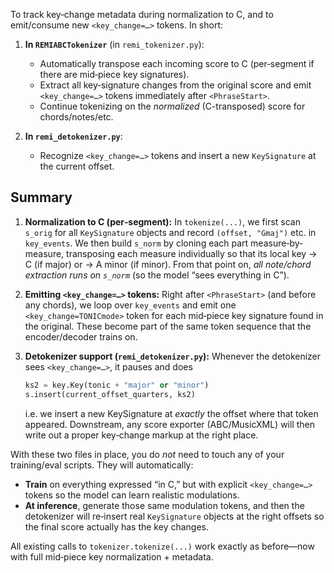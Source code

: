 To track key‐change metadata during normalization to C, and to emit/consume new `<key_change=…>` tokens. In short:

1. **In `REMIABCTokenizer`** (in `remi_tokenizer.py`):

   * Automatically transpose each incoming score to C (per‐segment if there are mid‐piece key signatures).
   * Extract all key‐signature changes from the original score and emit `<key_change=…>` tokens immediately after `<PhraseStart>`.
   * Continue tokenizing on the *normalized* (C-transposed) score for chords/notes/etc.

2. **In `remi_detokenizer.py`**:

   * Recognize `<key_change=…>` tokens and insert a new `KeySignature` at the current offset.

## Summary

1. **Normalization to C (per‐segment):**
   In `tokenize(...)`, we first scan `s_orig` for all `KeySignature` objects and record `(offset, "Gmaj")` etc. in `key_events`.
   We then build `s_norm` by cloning each part measure‐by‐measure, transposing each measure individually so that its local key → C (if major) or → A minor (if minor). From that point on, *all note/chord extraction runs on `s_norm`* (so the model “sees everything in C”).

2. **Emitting `<key_change=…>` tokens:**
   Right after `<PhraseStart>` (and before any chords), we loop over `key_events` and emit one `<key_change=TONICmode>` token for each mid‐piece key signature found in the original. These become part of the same token sequence that the encoder/decoder trains on.

3. **Detokenizer support (`remi_detokenizer.py`):**
   Whenever the detokenizer sees `<key_change=…>`, it pauses and does

   ```python
   ks2 = key.Key(tonic + "major" or "minor")
   s.insert(current_offset_quarters, ks2)
   ```

   i.e. we insert a new KeySignature at *exactly* the offset where that token appeared. Downstream, any score exporter (ABC/MusicXML) will then write out a proper key‐change markup at the right place.

With these two files in place, you do *not* need to touch any of your training/eval scripts. They will automatically:

* **Train** on everything expressed “in C,” but with explicit `<key_change=…>` tokens so the model can learn realistic modulations.
* **At inference**, generate those same modulation tokens, and then the detokenizer will re‐insert real `KeySignature` objects at the right offsets so the final score actually has the key changes.

All existing calls to `tokenizer.tokenize(...)` work exactly as before—now with full mid‐piece key normalization + metadata.
